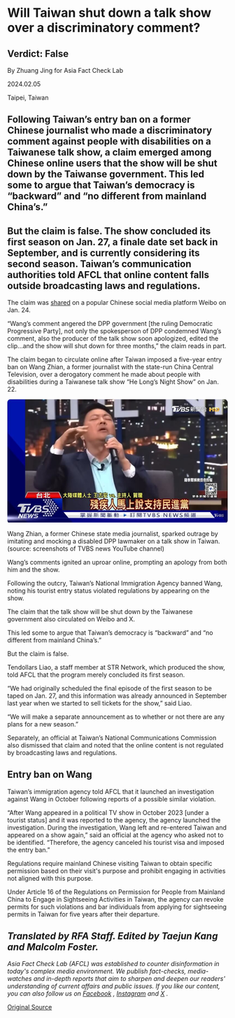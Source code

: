 # Will Taiwan shut down a talk show over a discriminatory comment?

## Verdict: False

By Zhuang Jing for Asia Fact Check Lab

2024.02.05

Taipei, Taiwan

## Following Taiwan’s entry ban on a former Chinese journalist who made a discriminatory comment against people with disabilities on a Taiwanese talk show, a claim emerged among Chinese online users that the show will be shut down by the Taiwanse government. This led some to argue that Taiwan’s democracy is “backward” and “no different from mainland China’s.”

## But the claim is false. The show concluded its first season on Jan. 27, a finale date set back in September, and is currently considering its second season. Taiwan’s communication authorities told AFCL that online content falls outside broadcasting laws and regulations.

The claim was [shared](https://weibo.com/5564927603/NDit766yb) on a popular Chinese social media platform Weibo on Jan. 24.

“Wang’s comment angered the DPP government [the ruling Democratic Progressive Party], not only the spokesperson of DPP condemned Wang’s comment, also the producer of the talk show soon apologized, edited the clip...and the show will shut down for three months,” the claim reads in part.

The claim began to circulate online after Taiwan imposed a five-year entry ban on Wang Zhian, a former journalist with the state-run China Central Television, over a derogatory comment he made about people with disabilities during a Taiwanese talk show “He Long’s Night Show” on Jan. 22.

![Copy of pic 1.png](images/YO2LSXAOJ6ISFQGCSQ6D2ZB43M.png)

Wang Zhian, a former Chinese state media journalist, sparked outrage by imitating and mocking a disabled DPP lawmaker on a talk show in Taiwan. (source: screenshots of TVBS news YouTube channel)

Wang’s comments ignited an uproar online, prompting an apology from both him and the show.

Following the outcry, Taiwan’s National Immigration Agency banned Wang, noting his tourist entry status violated regulations by appearing on the show.

The claim that the talk show will be shut down by the Taiwanese government also circulated on Weibo and X.

This led some to argue that Taiwan’s democracy is “backward” and “no different from mainland China’s.”

But the claim is false.

Tendollars Liao, a staff member at STR Network, which produced the show, told AFCL that the program merely concluded its first season.

“We had originally scheduled the final episode of the first season to be taped on Jan. 27, and this information was already announced in September last year when we started to sell tickets for the show,” said Liao.

“We will make a separate announcement as to whether or not there are any plans for a new season.”

Separately, an official at Taiwan’s National Communications Commission also dismissed that claim and noted that the online content is not regulated by broadcasting laws and regulations.

## Entry ban on Wang

Taiwan’s immigration agency told AFCL that it launched an investigation against Wang in October following reports of a possible similar violation.

“After Wang appeared in a political TV show in October 2023 [under a tourist status] and it was reported to the agency, the agency launched the investigation. During the investigation, Wang left and re-entered Taiwan and appeared on a show again,” said an official at the agency who asked not to be identified. “Therefore, the agency canceled his tourist visa and imposed the entry ban.”

Regulations require mainland Chinese visiting Taiwan to obtain specific permission based on their visit's purpose and prohibit engaging in activities not aligned with this purpose.

Under Article 16 of the Regulations on Permission for People from Mainland China to Engage in Sightseeing Activities in Taiwan, the agency can revoke permits for such violations and bar individuals from applying for sightseeing permits in Taiwan for five years after their departure.

## *Translated by RFA Staff. Edited by Taejun Kang and Malcolm Foster.*

*Asia Fact Check Lab (AFCL) was established to counter disinformation in today's complex media environment. We publish fact-checks, media-watches and in-depth reports that aim to sharpen and deepen our readers' understanding of current affairs and public issues. If you like our content, you can also follow us on*   [*Facebook*](https://www.facebook.com/asiafactchecklabcn)  *,*   [*Instagram*](https://www.instagram.com/asiafactchecklab/)   *and*   [*X*](https://twitter.com/AFCL_eng)  *.*



[Original Source](https://www.rfa.org/english/news/afcl/fact-check-taiwan-call-show-02052024152053.html)